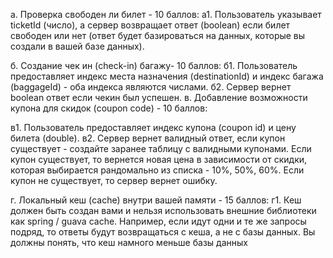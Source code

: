 а. Проверка свободен ли билет - 10 баллов:
а1. Пользователь указывает ticketId (число), а сервер возвращает ответ
(boolean) если билет свободен или нет (ответ будет базироваться на данных,
которые вы создали в вашей базе данных).

б. Создание чек ин (check-in) багажу- 10 баллов:
б1. Пользователь предоставляет индекс места назначения (destinationId) и
индекс багажа (baggageId) - оба индекса являются числами.
б2. Сервер вернет boolean ответ если чекин был успешен.
в. Добавление возможности купона для скидок (coupon code) - 10 баллов:

в1. Пользователь предоставляет индекс купона (coupon id) и цену билета
(double).
в2. Сервер вернет валидный ответ, если купон существует - создайте заранее
таблицу с валидными купонами. Если купон существует, то вернется новая цена
в зависимости от скидки, которая выбирается рандомально из списка - 10%,
50%, 60%. Если купон не существует, то сервер вернет ошибку.

г. Локальный кеш (cache) внутри вашей памяти - 15 баллов:
г1. Кеш должен быть создан вами и нельзя использовать внешние библиотеки
как spring / guava cache. Например, если идут одни и те же запросы подряд, то
ответы будут возвращаться с кеша, а не с базы данных. Вы должны понять, что
кеш намного меньше базы данных